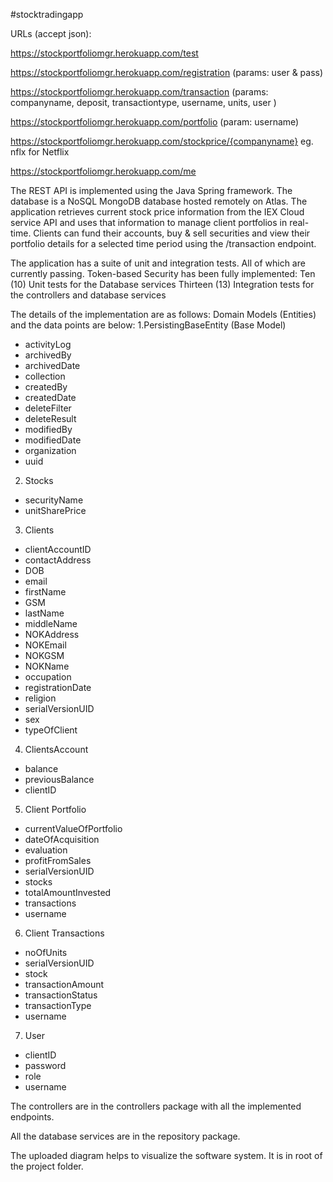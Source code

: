 #stocktradingapp

URLs (accept json): 

https://stockportfoliomgr.herokuapp.com/test

https://stockportfoliomgr.herokuapp.com/registration (params: user & pass)

https://stockportfoliomgr.herokuapp.com/transaction (params:  companyname, deposit, transactiontype, username, units, user )

https://stockportfoliomgr.herokuapp.com/portfolio (param: username)

https://stockportfoliomgr.herokuapp.com/stockprice/{companyname} eg. nflx for Netflix

https://stockportfoliomgr.herokuapp.com/me

The REST API is implemented using the Java Spring framework. The database is a NoSQL MongoDB database hosted remotely on Atlas.
The application retrieves current stock price information from the IEX Cloud service API and uses that information to manage client portfolios in real-time. 
Clients can fund their accounts, buy & sell securities and view their portfolio details for a selected time period using the /transaction endpoint.

The application has a suite of unit and integration tests. All of which are currently passing. Token-based Security has been fully implemented: 
Ten (10) Unit tests for the Database services
Thirteen (13) Integration tests for the controllers and database services

The details of the implementation are as follows:
Domain Models (Entities) and the data points are below: 
1.PersistingBaseEntity (Base Model)
* activityLog
* archivedBy
* archivedDate
* collection
* createdBy
* createdDate
* deleteFilter
* deleteResult
* modifiedBy
* modifiedDate
* organization
* uuid

2. Stocks
* securityName
* unitSharePrice

3. Clients
* clientAccountID
* contactAddress
* DOB
* email
* firstName
* GSM
* lastName
* middleName
* NOKAddress
* NOKEmail
* NOKGSM
* NOKName
* occupation
* registrationDate
* religion
* serialVersionUID
* sex
* typeOfClient

4. ClientsAccount
* balance
* previousBalance
* clientID

5. Client Portfolio
* currentValueOfPortfolio
* dateOfAcquisition
* evaluation
* profitFromSales
* serialVersionUID
* stocks
* totalAmountInvested
* transactions
* username

6. Client Transactions
* noOfUnits
* serialVersionUID
* stock
* transactionAmount
* transactionStatus
* transactionType
* username

7. User
* clientID
* password
* role
* username

The controllers are in the controllers package with all the implemented endpoints.

All the database services are in the repository package. 

The uploaded diagram helps to visualize the software system. It is in root of the project folder.
